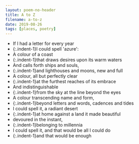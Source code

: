 ```yaml
---
layout: poem-no-header
title: A to Z
filename: a-to-z
date: 2019-08-26
tags: [places, poetry]
---
```


- If I had a letter for every year
- {:.indent-1}I could spell 'azure':
- A colour of a coast
- {:.indent-1}that draws desires upon its warm waters
- And calls forth ships and souls,
- {:.indent-1}and lighthouses and moons, new and full
- A colour, all but perfectly clear
- {:.indent-1}at the furthest reaches of its embrace
- And indistinguishable
- {:.indent-1}from the sky at the line beyond the eyes
- A colour transcending name and form,
- {:.indent-1}beyond letters and words, cadences and tides
- I could spell it, a radiant desert
- {:.indent-1}at home against a land it made beautiful
- devoured in the instant,
- {:.indent-1}belonging to millennia
- I could spell it, and that would be all I could do
- {:.indent-1}and that would be enough
